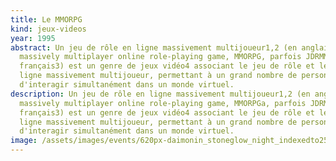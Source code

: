 ```yaml
---
title: Le MMORPG
kind: jeux-videos
year: 1995
abstract: Un jeu de rôle en ligne massivement multijoueur1,2 (en anglais,
  massively multiplayer online role-playing game, MMORPG, parfois JDRMM en
  français3) est un genre de jeux vidéo4 associant le jeu de rôle et le jeu en
  ligne massivement multijoueur, permettant à un grand nombre de personnes
  d'interagir simultanément dans un monde virtuel.
description: Un jeu de rôle en ligne massivement multijoueur1,2 (en anglais,
  massively multiplayer online role-playing game, MMORPGa, parfois JDRMM en
  français3) est un genre de jeux vidéo4 associant le jeu de rôle et le jeu en
  ligne massivement multijoueur, permettant à un grand nombre de personnes
  d'interagir simultanément dans un monde virtuel.
image: /assets/images/events/620px-daimonin_stoneglow_night_indexedto256.png
---
```

